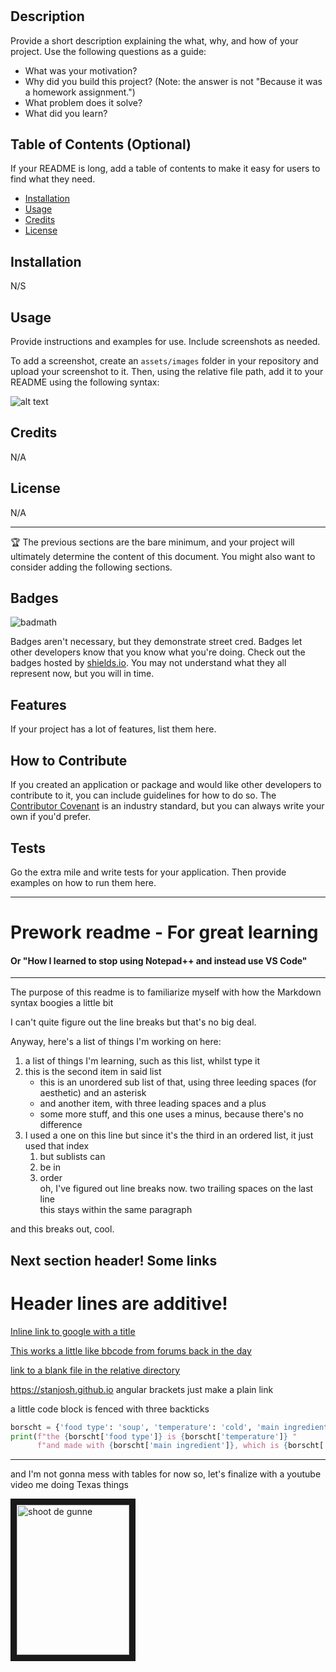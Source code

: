 # <Your-Project-Title>

## Description

Provide a short description explaining the what, why, and how of your project. Use the following questions as a guide:

- What was your motivation?
- Why did you build this project? (Note: the answer is not "Because it was a homework assignment.")
- What problem does it solve?
- What did you learn?

## Table of Contents (Optional)

If your README is long, add a table of contents to make it easy for users to find what they need.

- [Installation](#installation)
- [Usage](#usage)
- [Credits](#credits)
- [License](#license)

## Installation

N/S

## Usage

Provide instructions and examples for use. Include screenshots as needed.

To add a screenshot, create an `assets/images` folder in your repository and upload your screenshot to it. Then, using the relative file path, add it to your README using the following syntax:

![alt text](assets/images/screenshot.png)

## Credits

N/A

## License

N/A

---

🏆 The previous sections are the bare minimum, and your project will ultimately determine the content of this document. You might also want to consider adding the following sections.

## Badges

![badmath](https://img.shields.io/github/languages/top/nielsenjared/badmath)

Badges aren't necessary, but they demonstrate street cred. Badges let other developers know that you know what you're doing. Check out the badges hosted by [shields.io](https://shields.io/). You may not understand what they all represent now, but you will in time.

## Features

If your project has a lot of features, list them here.

## How to Contribute

If you created an application or package and would like other developers to contribute to it, you can include guidelines for how to do so. The [Contributor Covenant](https://www.contributor-covenant.org/) is an industry standard, but you can always write your own if you'd prefer.

## Tests

Go the extra mile and write tests for your application. Then provide examples on how to run them here.

  

***  



# Prework readme - For great learning

#### Or "How I learned to stop using Notepad++ and instead use VS Code"


***

The purpose of this readme is to familiarize myself with how the Markdown syntax boogies a little bit

I can't quite figure out the line breaks but that's no big deal.

Anyway, here's a list of things I'm working on here:

1. a list of things I'm learning, such as this list, whilst type it
2. this is the second item in said list
   * this is an unordered sub list of that, using three leeding spaces (for aesthetic) and an asterisk
   + and another item, with three leading spaces and a plus
   - some more stuff, and this one uses a minus, because there's no difference
1. I used a one on this line but since it's the third in an ordered list, it just used that index
   1. but sublists can
   2. be in
   3. order  
   oh, I've figured out line breaks now. two trailing spaces on the last line  
   this stays within the same paragraph

and this breaks out, cool.  


## Next section header! Some links
# Header lines are additive!


[Inline link to google with a title](https://www.google.com "this has a title!")  

[This works a little like bbcode from forums back in the day](https://www.reddit.com "the home page of the internet")

[link to a blank file in the relative directory](./start-first-day.txt)

<https://stanjosh.github.io> angular brackets just make a plain link


a little code block is fenced with three backticks
```python
borscht = {'food type': 'soup', 'temperature': 'cold', 'main ingredient': 'beets', 'opinion': 'gross'}
print(f"the {borscht['food type']} is {borscht['temperature']} "
      f"and made with {borscht['main ingredient']}, which is {borscht['opinion']}")


```

***

and I'm not gonna mess with tables for now so, let's finalize with a youtube video me doing Texas things  

<a href="http://www.youtube.com/watch?feature=player_embedded&v=z4xI9JBJicE
" target="_blank"><img src="http://img.youtube.com/vi/z4xI9JBJicE/0.jpg" 
alt="shoot de gunne" width="180" height="240" border="10" /></a>
